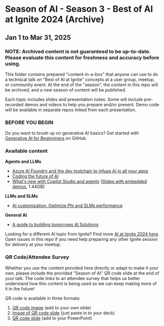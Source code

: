 # Season of AI - Season 3 - Best of AI at Ignite 2024 (Archive)

## Jan 1 to Mar 31, 2025
### NOTE: Archived content is not guaranteed to be up-to-date. Please evaluate this content for freshness and accuracy before using.

This folder contains prepared "content-in-a-box" that anyone can use to do a technical talk on "Best of AI at Ignite" concepts at a user group, meetup, or community event. At the end of the "season", the content in this repo will be archived, and a new season of content will be published.

Each topic includes slides and presentation notes. Some will include pre-recorded demos and videos to help you prepare and/or present. Demo code will be available in separate repos linked from each presentation.

### BEFORE YOU BEGIN

Do you want to brush up on generative AI basics? Get started with [Generative AI for Beginniners](https://microsoft.github.io/generative-ai-for-beginners/) on GitHub

### Available content

**Agents and LLMs**
- [Azure AI Foundry and the dev toolchain to infuse AI in all your apps](./azure-ai-foundry-dev-toolchain.md)
- [Coding the future of AI](./coding-future-of-ai.md)
- [What's new with Copilot Studio and agents](https://ignite.microsoft.com/en-US/sessions/BRK165) [[Slides with embedded demos](https://github.com/microsoft/community-content/releases/download/SeasonOfAI-BestOfIgnite/What.s.new.with.Copilot.Studio.and.Agents_Ignite.2024_with.Demos.pptx), 1.44GB]
<!-- - [Developers guide to building your own agents](https://ignite.microsoft.com/en-US/sessions/BRK167) -->
  
**LLMs and SLMs**
<!-- - [Solving the unsolvable: o1 models for breakthrough reasoning on Azure](https://ignite.microsoft.com/en-US/sessions/BRK110) -->
- [AI customization: Optimize Phi and SLMs performance](./AI%20customization:%20Optimize%20Phi%20and%20SLMs%20performance.md)

<!--
**RAG**
- [Azure AI Search: RAG for better results, larger scale, faster answers](https://ignite.microsoft.com/en-US/sessions/BRK105)
-->

**General AI**
<!-- - [Making cloud deployment easier with GitHub Copilot for Azure](https://ignite.microsoft.com/en-US/sessions/LAB412) -->
- [A guide to building tomorrows AI Solutions](./A%20guide%20to%20building%20tomorrows%20AI%20Solutions.md)
<!-- - [Building AI apps: Technical use cases and patterns](https://ignite.microsoft.com/en-US/sessions/BRK142) -->
<!-- - [Accelerate and secure development with DevSecOps and AI](https://ignite.microsoft.com/en-US/sessions/BRK140) -->

Looking for a different AI topic from Ignite? Find more [AI at Ignite 2024 here](https://github.com/Azure/azure-ai-at-ignite). Open issues in this repo if you need help preparing any other Ignite session for delivery at your meetup.

### QR Code/Attendee Survey

Whether you use the content provided here directly or adapt to make it your own, please include the provided "Season of AI" QR code slide at the end of your talk. The code links to an attendee survey that helps us better understand how this content is being used so we can keep making more of it in the future!

QR code is available in three formats:

1. [QR code image](SeasonOfAI-AttendeeSurvey-QR.png) (add to your own slide)
2. [Image of QR code slide](SeasonOfAI-AttendeeSurveyQR-Slide.png) (just paste in to your deck)
3. [QR code slide](SeasonOfAI-AttendeeSurveyQR-Slide.pptx) (add to your PowerPoint)
